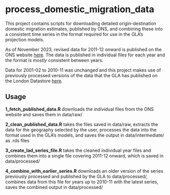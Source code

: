 
# process_domestic_migration_data

This project contains scripts for downloading detailed
origin-destination domestic migration estimates, published by ONS, and
combining these into a consistent time series in the format required for
use in the GLA’s projection models.

As of November 2023, revised data for 2011-12 onward is published on the
ONS website
[here](https://www.ons.gov.uk/peoplepopulationandcommunity/populationandmigration/populationestimates/datasets/internalmigrationinenglandandwales/).
The data is published in individual files for each year and the format
is *mostly* consistent between years.

Data for 2001-02 to 2010-11 was unchanged and this project makes use of
previously processed versions of the data that the GLA has published on
the London Datastore
[here](https://data.london.gov.uk/dataset/modelled-population-backseries).

## Usage

**1_fetch_published_data.R** downloads the individual files from the ONS
website and saves them in data/raw/

**2_clean_published_data.R** takes the files saved in data/raw, extracts
the data for the geography selected by the user, processes the data into
the format used in the GLA’s models, and saves the output in
data/intermediate/ as .rds files

**3_create_lad_series_file.R** takes the cleaned individual year files
and combines them into a single file covering 2011-12 onward, which is
saved in data/processed/

**4_combine_with_earlier_series.R** downloads an older version of the
series previously processed and published by the GLA to data/processed/,
combines data from this file for years up to 2010-11 with the latest
series, saves the combined output in data/processed/
